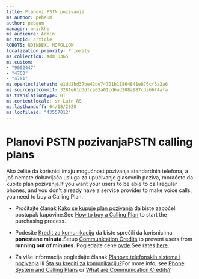 ```yaml
---
title: Planovi PSTN pozivanja
ms.author: pebaum
author: pebaum
manager: mnirkhe
ms.audience: Admin
ms.topic: article
ROBOTS: NOINDEX, NOFOLLOW
localization_priority: Priority
ms.collection: Adm_O365
ms.custom:
- "9002447"
- "4760"
- "4761"
ms.openlocfilehash: e1dd2bd37be42de74701b11864841e876cf5a2a6
ms.sourcegitcommit: 3281e61d3dfca02a01cd6ad208a987cda66f4afa
ms.translationtype: HT
ms.contentlocale: sr-Latn-RS
ms.lasthandoff: 04/18/2020
ms.locfileid: "43557012"
---
```

# <a name="pstn-calling-plans"></a><span data-ttu-id="6419f-102">Planovi PSTN pozivanja</span><span class="sxs-lookup"><span data-stu-id="6419f-102">PSTN calling plans</span></span>

<span data-ttu-id="6419f-103">Ako želite da korisnici imaju mogućnost pozivanja standardnih telefona, a još nemate dobavljača usluga za upućivanje glasovnih poziva, moraćete da kupite plan pozivanja.</span><span class="sxs-lookup"><span data-stu-id="6419f-103">If you want your users to be able to call regular phones, and you don't already have a service provider to make voice calls, you need to buy a Calling Plan.</span></span>

- <span data-ttu-id="6419f-104">Pročitajte članak [Kako se kupuje plan pozivanja](https://docs.microsoft.com/MicrosoftTeams/calling-plans-for-office-365) da biste započeli postupak kupovine.</span><span class="sxs-lookup"><span data-stu-id="6419f-104">See [How to buy a Calling Plan](https://docs.microsoft.com/MicrosoftTeams/calling-plans-for-office-365) to start the purchasing process.</span></span>

- <span data-ttu-id="6419f-105">Podesite [Kredit za komunikaciju](https://docs.microsoft.com/microsoftteams/set-up-communications-credits-for-your-organization) da biste sprečili da korisnicima **ponestane minuta**.</span><span class="sxs-lookup"><span data-stu-id="6419f-105">Setup [Communication Credits](https://docs.microsoft.com/microsoftteams/set-up-communications-credits-for-your-organization) to prevent users from **running out of minutes**.</span></span> <span data-ttu-id="6419f-106">Pogledajte cene [ovde](https://products.office.com/microsoft-teams/voice-calling).</span><span class="sxs-lookup"><span data-stu-id="6419f-106">See rates [here](https://products.office.com/microsoft-teams/voice-calling).</span></span> 

- <span data-ttu-id="6419f-107">Za više informacija pogledajte članak [Planove telefonskih sistema i pozivanja](https://docs.microsoft.com/MicrosoftTeams/calling-plan-landing-page) ili [Šta su krediti za komunikaciju?](https://docs.microsoft.com/microsoftteams/what-are-communications-credits)</span><span class="sxs-lookup"><span data-stu-id="6419f-107">For more info, see [Phone System and Calling Plans](https://docs.microsoft.com/MicrosoftTeams/calling-plan-landing-page) or [What are Communication Credits?](https://docs.microsoft.com/microsoftteams/what-are-communications-credits)</span></span>
